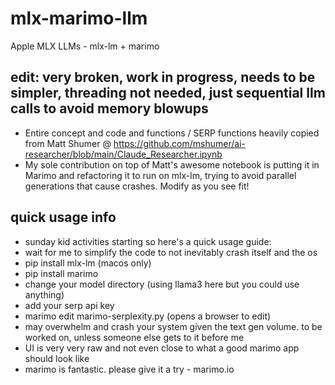 # mlx-marimo-llm
Apple MLX LLMs - mlx-lm + marimo 

## edit: very broken, work in progress, needs to be simpler, threading not needed, just sequential llm calls to avoid memory blowups

- Entire concept and code and functions / SERP functions heavily copied from Matt Shumer @ https://github.com/mshumer/ai-researcher/blob/main/Claude_Researcher.ipynb
- My sole contribution on top of Matt's awesome notebook is putting it in Marimo and refactoring it to run on mlx-lm, trying to avoid parallel generations that cause crashes. Modify as you see fit!

## quick usage info
- sunday kid activities starting so here's a quick usage guide:
- wait for me to simplify the code to not inevitably crash itself and the os
- pip install mlx-lm (macos only)
- pip install marimo
- change your model directory (using llama3 here but you could use anything)
- add your serp api key
- marimo edit marimo-serplexity.py (opens a browser to edit)
- may overwhelm and crash your system given the text gen volume. to be worked on, unless someone else gets to it before me
- UI is very very raw and not even close to what a good marimo app should look like
- marimo is fantastic. please give it a try - marimo.io
